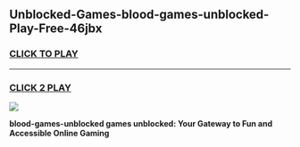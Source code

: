 
## Unblocked-Games-blood-games-unblocked-Play-Free-46jbx
<h3>
<a href="https://premium76.site?title=blood-games-unblocked&ref=15A">CLICK TO PLAY</a></h3>
<hr>

<h3>
<a href="https://premium76.site?title=blood-games-unblocked&ref=15A">CLICK 2 PLAY</a>
  
</h3>

<a href="https://premium76.site?title=blood-games-unblocked&ref=15A"><img src="https://clearcache.store/games.png"></a>


**blood-games-unblocked games unblocked: Your Gateway to Fun and Accessible Online Gaming**
